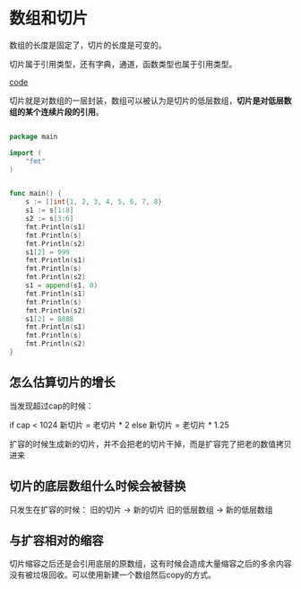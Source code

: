 # 数组和切片


数组的长度是固定了，切片的长度是可变的。


切片属于引用类型，还有字典，通道，函数类型也属于引用类型。

[code](https://github.com/hyper0x/Golang_Puzzlers/tree/master/src/puzzlers/article7)


切片就是对数组的一层封装，数组可以被认为是切片的低层数组，**切片是对低层数组的某个连续片段的引用**。

```go

package main

import (
	"fmt"
)


func main() {
	s := []int{1, 2, 3, 4, 5, 6, 7, 8}
	s1 := s[1:8]
	s2 := s[3:6]
	fmt.Println(s1)
	fmt.Println(s)
	fmt.Println(s2)
	s1[2] = 999
	fmt.Println(s1)
	fmt.Println(s)
	fmt.Println(s2)
	s1 = append(s1, 0)
	fmt.Println(s1)
	fmt.Println(s)
	fmt.Println(s2)
	s1[2] = 8888
	fmt.Println(s1)
	fmt.Println(s)
	fmt.Println(s2)
}


```


## 怎么估算切片的增长



当发现超过cap的时候：

if cap < 1024
  新切片 = 老切片 * 2
else
  新切片 = 老切片 * 1.25

扩容的时候生成新的切片，并不会把老的切片干掉，而是扩容完了把老的数值拷贝进来


## 切片的底层数组什么时候会被替换

只发生在扩容的时候：
旧的切片 -> 新的切片
旧的低层数组 -> 新的低层数组



## 与扩容相对的缩容



切片缩容之后还是会引用底层的原数组，这有时候会造成大量缩容之后的多余内容没有被垃圾回收。可以使用新建一个数组然后copy的方式。















